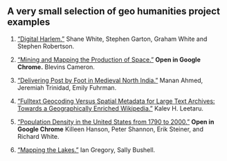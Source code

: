 ## A very small selection of geo humanities project examples 

1. [“Digital Harlem.”](http://digitalharlem.org) Shane White, Stephen Garton, Graham White and Stephen Robertson.  

2. [“Mining and Mapping the Production of Space.”](http://web.stanford.edu/group/spatialhistory/cgi-bin/site/pub.php?id=93&project_id=)
**Open in Google Chrome.** Blevins Cameron.

3. [“Delivering Post by Foot in Medieval North India.”](http://emilyfuhrman.co/interactive/F2015002/) Manan Ahmed, Jeremiah Trinidad, Emily Fuhrman.  

4. [“Fulltext Geocoding Versus Spatial Metadata for Large Text Archives: Towards a Geographically Enriched Wikipedia.”](http://www.dlib.org/dlib/september12/leetaru/09leetaru.html) Kalev H. Leetaru. 

5. [“Population Density in the United States from 1790 to 2000.”](http://www.stanford.edu/group/spatialhistory/cgi-bin/site/viz.php?id=265&project_id=0) **Open in Google Chrome**
Killeen Hanson, Peter Shannon, Erik Steiner, and Richard White. 

6. [“Mapping the Lakes.”](http://www.lancaster.ac.uk/mappingthelakes/index.htm) Ian Gregory, Sally Bushell. 

